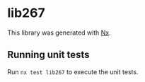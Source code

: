 # lib267

This library was generated with [Nx](https://nx.dev).

## Running unit tests

Run `nx test lib267` to execute the unit tests.

